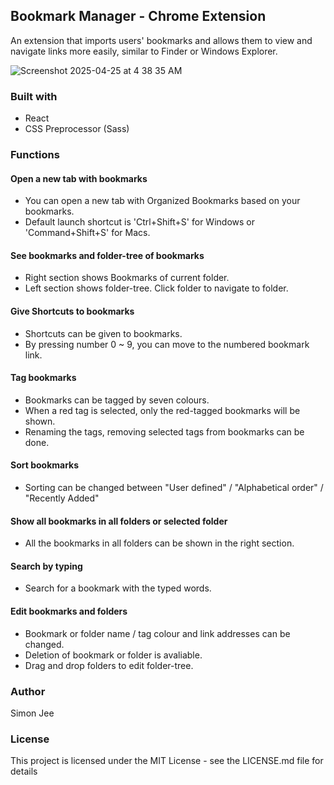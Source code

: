 ## Bookmark Manager - Chrome Extension

An extension that imports users' bookmarks and allows them to view and navigate links more easily, 
similar to Finder or Windows Explorer.

![Screenshot 2025-04-25 at 4 38 35 AM](https://github.com/user-attachments/assets/94376eb2-8e4e-4bab-8602-b82878eb3a95)

### Built with

- React
- CSS Preprocessor (Sass)

### Functions

#### Open a new tab with bookmarks

- You can open a new tab with Organized Bookmarks based on your bookmarks.
- Default launch shortcut is 'Ctrl+Shift+S' for Windows or 'Command+Shift+S' for Macs.

#### See bookmarks and folder-tree of bookmarks

- Right section shows Bookmarks of current folder.
- Left section shows folder-tree. Click folder to navigate to folder.

#### Give Shortcuts to bookmarks

- Shortcuts can be given to bookmarks.
- By pressing number 0 ~ 9, you can move to the numbered bookmark link.

#### Tag bookmarks

- Bookmarks can be tagged by seven colours.
- When a red tag is selected, only the red-tagged bookmarks will be shown.
- Renaming the tags, removing selected tags from bookmarks can be done.

#### Sort bookmarks

- Sorting can be changed between "User defined" / "Alphabetical order" / "Recently Added"

#### Show all bookmarks in all folders or selected folder

- All the bookmarks in all folders can be shown in the right section.

#### Search by typing

- Search for a bookmark with the typed words.
  
#### Edit bookmarks and folders

- Bookmark or folder name / tag colour and link addresses can be changed.
- Deletion of bookmark or folder is avaliable.
- Drag and drop folders to edit folder-tree.

### Author

Simon Jee

### License

This project is licensed under the MIT License - see the LICENSE.md file for details

